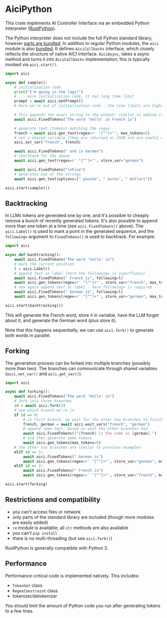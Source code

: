 # AiciPython

This crate implements AI Controller Interface via an embedded Python interpreter
([RustPython](https://github.com/RustPython/RustPython)).

The Python interpreter does not include the full Python standard library, however
[parts are bundled](./Lib).
In addition to regular Python modules, the `aici` module is also [bundled](./aici-pylib).
It defines `AiciCallbacks` interface, which closely reflects the structure of native AICI interface.
`AiciAsync`, takes a async method and turns it into `AiciCallbacks` implementation;
this is typically invoked via `aici.start()`.

```python
import aici

async def sample():
    # initialization code
    print("I'm going in the logs!")
    # ... more initialization code, it has long time limit
    prompt = await aici.GetPrompt()
    # here we're out of initialization code - the time limits are tight

    # This appends the exact string to the output; similar to adding it to prompt
    await aici.FixedTokens("The word 'hello' in French is")

    # generate text (tokens) matching the regex
    french = await aici.gen_text(regex=r' "[^"]+"', max_tokens=5)
    # set a shared variable (they are returned as JSON and are useful with aici.fork())
    aici.set_var("french", french)

    await aici.FixedTokens(" and in German")
    # shorthand for the above
    await aici.gen_text(regex=r' "[^"]+"', store_var="german")

    await aici.FixedTokens("\nFive")
    # generates one of the strings
    await aici.gen_text(options=[" pounds", " euros", " dollars"])

aici.start(sample())
```

## Backtracking

In LLMs tokens are generated one by one, and it's possible to cheaply remove a bunch
of recently generated tokens.
It's also possible to append more than one token at a time (see `aici.FixedTokens()` above).
The `aici.Label()` is used to mark a point in the generated sequence,
and the `following=` argument to `FixedTokens()` is used to backtrack.
For example:

```python
import aici

async def backtracking():
    await aici.FixedTokens("The word 'hello' in")
    # mark the current position
    l = aici.Label()
    # append text at label (here the following= is superfluous)
    await aici.FixedTokens(" French is", following=l)
    await aici.gen_tokens(regex=r' "[^"]+"', store_var="french", max_tokens=5)
    # now again append text at label - here following= is required
    await aici.FixedTokens(" German is", following=l)
    await aici.gen_tokens(regex=r' "[^"]+"', store_var="german", max_tokens=5)

aici.start(backtracking())
```

This will generate the French word, store it in variable,
have the LLM forget about it, and generate the German word (plus store it).

Note that this happens sequentially, we can use `aici.fork()` to generate both words in parallel.

## Forking

The generation process can be forked into multiple branches (possibly more than two).
The branches can communicate through shared variables (`aici.set_var()` and `aici.get_var()`).

```python
import aici

async def forking():
    await aici.FixedTokens("The word 'hello' in")
    # fork into three branches
    id = await aici.fork(3)
    # see which branch we're in
    if id == 0:
        # in first branch, we wait for the other two branches to finish
        french, german = await aici.wait_vars("french", "german")
        # append some text, based on what the other branches did
        await aici.FixedTokens(f"{french} is the same as {german}.")
        # and then generate some tokens
        await aici.gen_tokens(max_tokens=5)
    # the other two branches are similar to previous examples
    elif id == 1:
        await aici.FixedTokens(" German is")
        await aici.gen_tokens(regex=r' "[^"]+"', store_var="german", max_tokens=5)
    elif id == 2:
        await aici.FixedTokens(" French is")
        await aici.gen_tokens(regex=r' "[^"]+"', store_var="french", max_tokens=5)

aici.start(forking)
```

## Restrictions and compatibility

* you can't access files or network
* only parts of the standard library are included (though more modules are easily added)
* `re` module is available; all `str` methods are also available
* you can't `pip install`
* there is no multi-threading (but see `aici.fork()`)

RustPython is generally compatible with Python 3.

## Performance

Performance-critical code is implemented natively. This includes:

* `TokenSet` class
* `RegexConstraint` class
* tokenizer/detokenizer

You should limit the amount of Python code you run after generating tokens to a few lines.